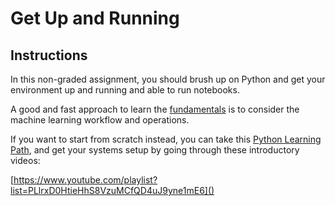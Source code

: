 # Get Up and Running

## Instructions

In this non-graded assignment, you should brush up on Python and get your environment up and running and able to run notebooks.

A good and fast approach to learn the [fundamentals](https://madewithml.com/courses/foundations/) is to consider the machine learning workflow and operations.

If you want to start from scratch instead, you can take this [Python Learning Path](https://docs.microsoft.com/learn/paths/python-language/?WT.mc_id=academic-15963-cxa), and get your systems setup by going through these introductory videos:

[https://www.youtube.com/playlist?list=PLlrxD0HtieHhS8VzuMCfQD4uJ9yne1mE6]()
